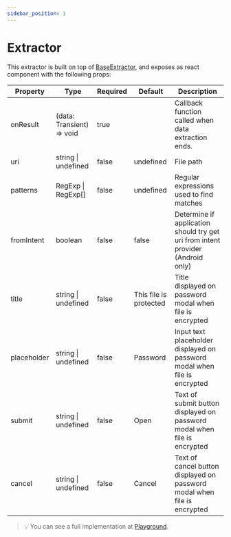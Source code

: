 ```yaml
---
sidebar_position: 1
---
```


# Extractor

This extractor is built on top of [BaseExtractor](/docs/api/extractors/BaseExtractor), and exposes as react component with the following props:

<table>
    <th>Property</th>
    <th>Type</th>
    <th>Required</th>
    <th>Default</th>
    <th>Description</th>
    <tbody>
        <tr>
            <td>onResult</td>
            <td>(data: Transient) => void</td>
            <td>true</td>
            <td></td>
            <td>Callback function called when data extraction ends.</td>
        </tr>
        <tr>
            <td>uri</td>
            <td>string | undefined</td>
            <td>false</td>
            <td>undefined</td>
            <td>File path</td>
        </tr>
        <tr>
            <td>patterns</td>
            <td>RegExp | RegExp[]</td>
            <td>false</td>
            <td>undefined</td>
            <td>Regular expressions used to find matches</td>
        </tr>
        <tr>
            <td>fromIntent</td>
            <td>boolean</td>
            <td>false</td>
            <td>false</td>
            <td>Determine if application should try get uri from intent provider (Android only)</td>
        </tr>
        <tr>
            <td>title</td>
            <td>string | undefined</td>
            <td>false</td>
            <td>This file is protected</td>
            <td>Title displayed on password modal when file is encrypted</td>
        </tr>
        <tr>
            <td>placeholder</td>
            <td>string | undefined</td>
            <td>false</td>
            <td>Password</td>
            <td>Input text placeholder displayed on password modal when file is encrypted</td>
        </tr>
        <tr>
            <td>submit</td>
            <td>string | undefined</td>
            <td>false</td>
            <td>Open</td>
            <td>Text of submit button displayed on password modal when file is encrypted</td>
        </tr>
        <tr>
            <td>cancel</td>
            <td>string | undefined</td>
            <td>false</td>
            <td>Cancel</td>
            <td>Text of cancel button displayed on password modal when file is encrypted</td>
        </tr>
    </tbody>
</table>

> :bulb: You can see a full implementation at [Playground](../../getting-started/playground.md).
